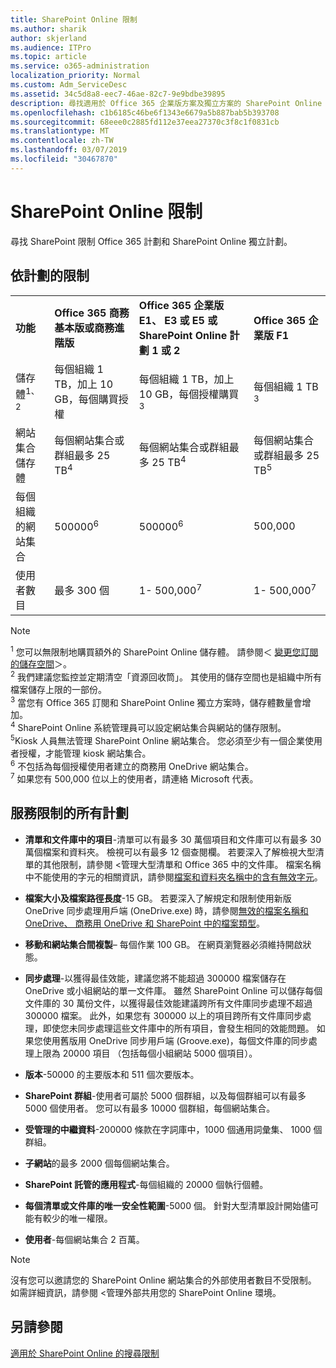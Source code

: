 ```yaml
---
title: SharePoint Online 限制
ms.author: sharik
author: skjerland
ms.audience: ITPro
ms.topic: article
ms.service: o365-administration
localization_priority: Normal
ms.custom: Adm_ServiceDesc
ms.assetid: 34c5d8a8-eec7-46ae-82c7-9e9bdbe39895
description: 尋找適用於 Office 365 企業版方案及獨立方案的 SharePoint Online 限制。
ms.openlocfilehash: c1b6185c46be6f1343e6679a5b887bab5b393708
ms.sourcegitcommit: 68eee0c2885fd112e37eea27370c3f8c1f0831cb
ms.translationtype: MT
ms.contentlocale: zh-TW
ms.lasthandoff: 03/07/2019
ms.locfileid: "30467870"
---
```

# <a name="sharepoint-online-limits"></a>SharePoint Online 限制

尋找 SharePoint 限制 Office 365 計劃和 SharePoint Online 獨立計劃。
  
## <a name="limits-by-plan"></a>依計劃的限制

|||||
|:-----|:-----|:-----|:-----|
|**功能** <br/> |**Office 365 商務基本版或商務進階版** <br/> |**Office 365 企業版 E1、 E3 或 E5 或 SharePoint Online 計劃 1 或 2** <br/> | **Office 365 企業版 F1** <br/> |
|儲存體<sup>1、2</sup> <br/> |每個組織 1 TB，加上 10 GB，每個購買授權  <br/> |每個組織 1 TB，加上 10 GB，每個授權購買<sup>3</sup> <br/> |每個組織 1 TB <sup>3</sup> <br/> |
|網站集合儲存體  <br/> |每個網站集合或群組最多 25 TB<sup>4</sup> <br/> |每個網站集合或群組最多 25 TB<sup>4</sup> <br/> |每個網站集合或群組最多 25 TB<sup>5</sup> <br/> |
|每個組織的網站集合  <br/> |500000<sup>6</sup> <br/> |500000<sup>6</sup> <br/> | 500,000<br/> |
|使用者數目  <br/> |最多 300 個  <br/> |1- 500,000<sup>7</sup> <br/> |1- 500,000<sup>7</sup> <br/> |
   
> [!NOTE]
> <sup>1</sup> 您可以無限制地購買額外的 SharePoint Online 儲存體。 請參閱＜ [變更您訂閱的儲存空間](https://support.office.com/article/96EA3533-DE64-4B01-839A-C560875A662C)＞。 
<br/><sup>2</sup> 我們建議您監控並定期清空「資源回收筒」。 其使用的儲存空間也是組織中所有檔案儲存上限的一部份。 
<br/> <sup>3</sup> 當您有 Office 365 訂閱和 SharePoint Online 獨立方案時，儲存體數量會增加。 
<br/><sup>4</sup> SharePoint Online 系統管理員可以設定網站集合與網站的儲存限制。
<br/> <sup>5</sup>Kiosk 人員無法管理 SharePoint Online 網站集合。 您必須至少有一個企業使用者授權，才能管理 kiosk 網站集合。 
<br/> <sup>6</sup> 不包括為每個授權使用者建立的商務用 OneDrive 網站集合。 
<br/><sup>7</sup> 如果您有 500,000 位以上的使用者，請連絡 Microsoft 代表。 
  

  
## <a name="service-limits-for-all-plans"></a>服務限制的所有計劃

- **清單和文件庫中的項目**-清單可以有最多 30 萬個項目和文件庫可以有最多 30 萬個檔案和資料夾。 檢視可以有最多 12 個查閱欄。 若要深入了解檢視大型清單的其他限制，請參閱 <<c0>管理大型清單和 Office 365 中的文件庫。 檔案名稱中不能使用的字元的相關資訊，請參閱[檔案和資料夾名稱中的含有無效字元](https://support.office.com/article/64883a5d-228e-48f5-b3d2-eb39e07630fa)。

- **檔案大小及檔案路徑長度**-15 GB。 若要深入了解規定和限制使用新版 OneDrive 同步處理用戶端 (OneDrive.exe) 時，請參閱[無效的檔案名稱和 OneDrive、 商務用 OneDrive 和 SharePoint 中的檔案類型](https://support.office.com/article/64883a5d-228e-48f5-b3d2-eb39e07630fa)。

- **移動和網站集合間複製**– 每個作業 100 GB。 在網頁瀏覽器必須維持開啟狀態。

- **同步處理**-以獲得最佳效能，建議您將不能超過 300000 檔案儲存在 OneDrive 或小組網站的單一文件庫。 雖然 SharePoint Online 可以儲存每個文件庫的 30 萬份文件，以獲得最佳效能建議跨所有文件庫同步處理不超過 300000 檔案。 此外，如果您有 300000 以上的項目跨所有文件庫同步處理，即使您未同步處理這些文件庫中的所有項目，會發生相同的效能問題。 如果您使用舊版用 OneDrive 同步用戶端 (Groove.exe)，每個文件庫的同步處理上限為 20000 項目 （包括每個小組網站 5000 個項目）。

- **版本**-50000 的主要版本和 511 個次要版本。

- **SharePoint 群組**-使用者可屬於 5000 個群組，以及每個群組可以有最多 5000 個使用者。 您可以有最多 10000 個群組，每個網站集合。

- **受管理的中繼資料**-200000 條款在字詞庫中，1000 個通用詞彙集、 1000 個群組。

- **子網站**的最多 2000 個每個網站集合。

- **SharePoint 託管的應用程式**-每個組織的 20000 個執行個體。

- **每個清單或文件庫的唯一安全性範圍**-5000 個。 針對大型清單設計開始儘可能有較少的唯一權限。

- **使用者**-每個網站集合 2 百萬。

> [!NOTE]
> 沒有您可以邀請您的 SharePoint Online 網站集合的外部使用者數目不受限制。 如需詳細資訊，請參閱 <<c0>管理外部共用您的 SharePoint Online 環境。

## <a name="see-also"></a>另請參閱

[適用於 SharePoint Online 的搜尋限制](/sharepoint/search-limits)